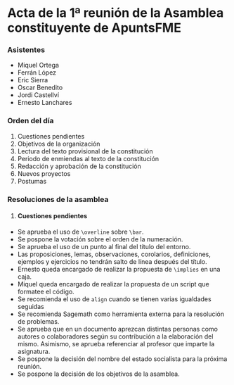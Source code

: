 # Acta de la 1ª reunión de la Asamblea constituyente de ApuntsFME

### Asistentes
  - Miquel Ortega
  - Ferrán López
  - Eric Sierra
  - Oscar Benedito
  - Jordi Castellví
  - Ernesto Lanchares

### Orden del día
  1. Cuestiones pendientes
  2. Objetivos de la organización
  3. Lectura del texto provisional de la constitución
  4. Periodo de enmiendas al texto de la constitución
  5. Redacción y aprobación de la constitución
  6. Nuevos proyectos
  7. Postumas

### Resoluciones de la asamblea
1. #### Cuestiones pendientes
  * Se aprueba el uso de `\overline` sobre `\bar`.
  * Se pospone la votación sobre el orden de la numeración.
  * Se aprueba el uso de un punto al final del título del entorno.
  * Las proposiciones, lemas, observaciones, corolarios, definiciones, ejemplos y ejercicios no tendrán salto de línea después del título.
  * Ernesto queda encargado de realizar la propuesta de `\implies` en una caja.
  * Miquel queda encargado de realizar la propuesta de un script que formatee el código.
  * Se recomienda el uso de `align` cuando se tienen varias igualdades seguidas
  * Se recomienda Sagemath como herramienta externa para la resolución de problemas.
  * Se aprueba que en un documento aprezcan distintas personas como autores o colaboradores según su contribución a la elaboración del mismo. Asimismo, se aprueba referenciar al profesor que imparte la asignatura.
  * Se pospone la decisión del nombre del estado socialista para la próxima reunión.
  * Se pospone la decisión de los objetivos de la asamblea.
